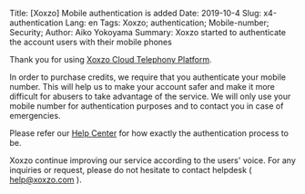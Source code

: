 Title: [Xoxzo] Mobile authentication is added
Date: 2019-10-4
Slug: x4-authentication
Lang: en
Tags: Xoxzo; authentication; Mobile-number; Security;
Author: Aiko Yokoyama
Summary: Xoxzo started to authenticate the account users with their mobile phones

Thank you for using [Xoxzo Cloud Telephony Platform](https://www.xoxzo.com/en).

In order to purchase credits, we require that you authenticate your mobile number. This will help us to make your account safer and make it more difficult for abusers to take advantage of the service. We will only use your mobile number for authentication purposes and to contact you in case of emergencies.

Please refer our [Help Center]() for how exactly the authentication process to be.

Xoxzo continue improving our service according to the users' voice.
For any inquiries or request, please do not hesitate to contact helpdesk ( help@xoxzo.com ).


